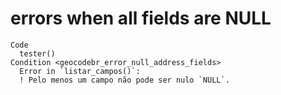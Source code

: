 # errors when all fields are NULL

    Code
      tester()
    Condition <geocodebr_error_null_address_fields>
      Error in `listar_campos()`:
      ! Pelo menos um campo não pode ser nulo `NULL`.

